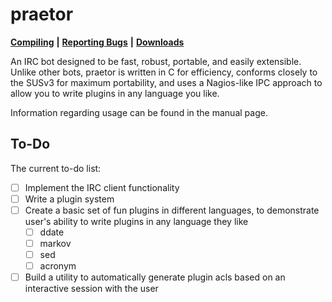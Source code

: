 # praetor

[**Compiling**](https://github.com/Zer0-One/praetor/wiki/How-To-Build-Praetor)
**|** [**Reporting Bugs**](https://github.com/Zer0-One/praetor/wiki/Useful-Bug-Reports)
**|** [**Downloads**](https://whereisjenkins.wtf)

An IRC bot designed to be fast, robust, portable, and easily extensible. Unlike
other bots, praetor is written in C for efficiency, conforms closely to the
SUSv3 for maximum portability, and uses a Nagios-like IPC approach to allow you
to write plugins in any language you like.

Information regarding usage can be found in the manual page.

To-Do
-----

The current to-do list:

- [ ] Implement the IRC client functionality
- [ ] Write a plugin system
- [ ] Create a basic set of fun plugins in different languages, to demonstrate
  user's ability to write plugins in any language they like
    - [ ] ddate
    - [ ] markov
    - [ ] sed
    - [ ] acronym
- [ ] Build a utility to automatically generate plugin acls based on an
  interactive session with the user
